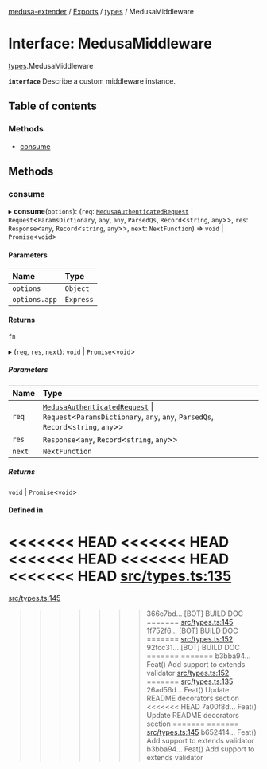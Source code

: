 [medusa-extender](../README.md) / [Exports](../modules.md) / [types](../modules/types.md) / MedusaMiddleware

# Interface: MedusaMiddleware

[types](../modules/types.md).MedusaMiddleware

**`interface`**
Describe a custom middleware instance.

## Table of contents

### Methods

- [consume](types.MedusaMiddleware.md#consume)

## Methods

### consume

▸ **consume**(`options`): (`req`: [`MedusaAuthenticatedRequest`](../modules/types.md#medusaauthenticatedrequest) \| `Request`<`ParamsDictionary`, `any`, `any`, `ParsedQs`, `Record`<`string`, `any`\>\>, `res`: `Response`<`any`, `Record`<`string`, `any`\>\>, `next`: `NextFunction`) => `void` \| `Promise`<`void`\>

#### Parameters

| Name | Type |
| :------ | :------ |
| `options` | `Object` |
| `options.app` | `Express` |

#### Returns

`fn`

▸ (`req`, `res`, `next`): `void` \| `Promise`<`void`\>

##### Parameters

| Name | Type |
| :------ | :------ |
| `req` | [`MedusaAuthenticatedRequest`](../modules/types.md#medusaauthenticatedrequest) \| `Request`<`ParamsDictionary`, `any`, `any`, `ParsedQs`, `Record`<`string`, `any`\>\> |
| `res` | `Response`<`any`, `Record`<`string`, `any`\>\> |
| `next` | `NextFunction` |

##### Returns

`void` \| `Promise`<`void`\>

#### Defined in

<<<<<<< HEAD
<<<<<<< HEAD
<<<<<<< HEAD
<<<<<<< HEAD
<<<<<<< HEAD
[src/types.ts:135](https://github.com/adrien2p/medusa-extender/blob/89f7223/src/types.ts#L135)
=======
[src/types.ts:145](https://github.com/adrien2p/medusa-extender/blob/23cd201/src/types.ts#L145)
>>>>>>> 366e7bd... [BOT] BUILD DOC
=======
[src/types.ts:145](https://github.com/adrien2p/medusa-extender/blob/0490090/src/types.ts#L145)
>>>>>>> 1f752f6... [BOT] BUILD DOC
=======
[src/types.ts:152](https://github.com/adrien2p/medusa-extender/blob/7e89c01/src/types.ts#L152)
>>>>>>> 92fcc31... [BOT] BUILD DOC
=======
=======
>>>>>>> b3bba94... Feat() Add support to extends validator
[src/types.ts:152](https://github.com/adrien2p/medusa-extender/blob/7e89c01/src/types.ts#L152)
=======
[src/types.ts:135](https://github.com/adrien2p/medusa-extender/blob/89f7223/src/types.ts#L135)
>>>>>>> 26ad56d... Feat() Update README decorators section
<<<<<<< HEAD
>>>>>>> 7a00f8d... Feat() Update README decorators section
=======
=======
[src/types.ts:145](https://github.com/adrien2p/medusa-extender/blob/834fee1/src/types.ts#L145)
>>>>>>> b652414... Feat() Add support to extends validator
>>>>>>> b3bba94... Feat() Add support to extends validator
